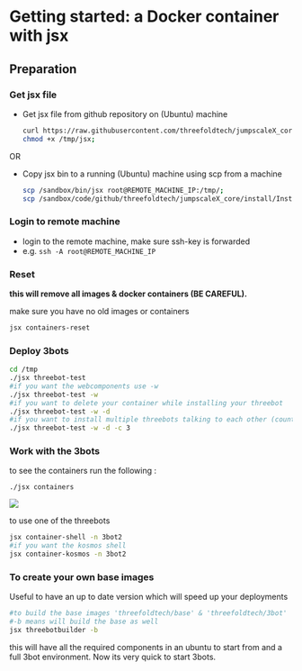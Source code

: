 
# Getting started: a Docker container with jsx

## Preparation

### Get jsx file
- Get jsx file from github repository on (Ubuntu) machine

    ```bash
    curl https://raw.githubusercontent.com/threefoldtech/jumpscaleX_core/development/install/jsx.py > /tmp/jsx;
    chmod +x /tmp/jsx;
    ```
OR
-  Copy jsx bin to a running (Ubuntu) machine using scp from a machine</br>

    ```bash
    scp /sandbox/bin/jsx root@REMOTE_MACHINE_IP:/tmp/;
    scp /sandbox/code/github/threefoldtech/jumpscaleX_core/install/InstallTools.py  root@REMOTE_MACHINE_IP:/tmp/
    ```


### Login to remote machine

- login to the remote machine, make sure ssh-key is forwarded
- e.g. ```ssh -A root@REMOTE_MACHINE_IP```

### Reset

**this will remove all images & docker containers (BE CAREFUL).**

make sure you have no old images or containers

```bash
jsx containers-reset
```


### Deploy 3bots

```bash
cd /tmp
./jsx threebot-test
#if you want the webcomponents use -w
./jsx threebot-test -w
#if you want to delete your container while installing your threebot
./jsx threebot-test -w -d
#if you want to install multiple threebots talking to each other (count=3)
./jsx threebot-test -w -d -c 3
```

### Work with the 3bots

to see the containers run the following :

`./jsx containers`

![](images/containers_3bot.png)

to use one of the threebots

```bash
jsx container-shell -n 3bot2
#if you want the kosmos shell
jsx container-kosmos -n 3bot2
```

### To create your own base images

Useful to have an up to date version which will speed up your deployments

```bash
#to build the base images 'threefoldtech/base' & 'threefoldtech/3bot'
#-b means will build the base as well
jsx threebotbuilder -b
```

this will have all the required components in an ubuntu to start from
and a full 3bot environment. Now its very quick to start 3bots.
